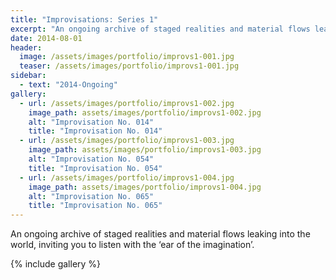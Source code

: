 ```yaml
---
title: "Improvisations: Series 1"
excerpt: "An ongoing archive of staged realities and material flows leaking into the world, inviting you to listen with the ‘ear of the imagination’."
date: 2014-08-01
header:
  image: /assets/images/portfolio/improvs1-001.jpg
  teaser: /assets/images/portfolio/improvs1-001.jpg
sidebar:
  - text: "2014-Ongoing"
gallery:
  - url: /assets/images/portfolio/improvs1-002.jpg
    image_path: assets/images/portfolio/improvs1-002.jpg
    alt: "Improvisation No. 014"
    title: "Improvisation No. 014"
  - url: /assets/images/portfolio/improvs1-003.jpg
    image_path: assets/images/portfolio/improvs1-003.jpg
    alt: "Improvisation No. 054"
    title: "Improvisation No. 054"
  - url: /assets/images/portfolio/improvs1-004.jpg
    image_path: assets/images/portfolio/improvs1-004.jpg
    alt: "Improvisation No. 065"
    title: "Improvisation No. 065"
---
```

An ongoing archive of staged realities and material flows leaking into the world, inviting you to listen with the ‘ear of the imagination’.

{% include gallery %}
